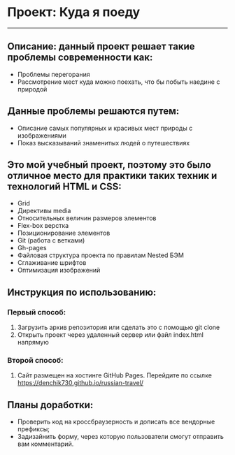 # Проект: Куда я поеду
------
## Описание: данный проект решает такие проблемы современности как:
* Проблемы перегорания
* Рассмотрение мест куда можно поехать, что бы побыть наедине с природой
## Данные проблемы решаются путем:
* Описание самых популярных и красивых мест природы с изображениями
* Показ высказываний знаменитых людей о путешествиях
## Это мой учебный проект, поэтому это было отличное место для практики таких техник и технологий HTML и CSS:
* Grid
* Директивы media
* Относительных величин размеров элементов
* Flex-box верстка
* Позиционирование элементов
* Git (работа с ветками)
* Gh-pages
* Файловая структура проекта по правилам Nested БЭМ
* Сглаживание шрифтов
* Оптимизация изображений

## Инструкция  по использованию:
### Первый способ:
1. Загрузить архив репозитория или сделать это с помощью git clone
2. Открыть проект через удаленный сервер или файл index.html напрямую
### Второй способ:
1. Сайт размещен на хостинге GitHub Pages. Перейдите по ссылке https://denchik730.github.io/russian-travel/
## Планы доработки:
* Проверить код на кроссбраузерность и дописать все вендорные префиксы;
* Задизайнить форму, через которую пользователи смогут отправить вам комментарий.


